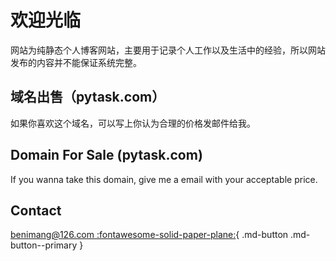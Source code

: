 # 欢迎光临

网站为纯静态个人博客网站，主要用于记录个人工作以及生活中的经验，所以网站发布的内容并不能保证系统完整。 


## 域名出售（pytask.com）
如果你喜欢这个域名，可以写上你认为合理的价格发邮件给我。

## Domain For Sale (pytask.com)
If you wanna take this domain, give me a email with your acceptable price.

## Contact

[benimang@126.com :fontawesome-solid-paper-plane:](mailto:benimang@126.com){ .md-button .md-button--primary }